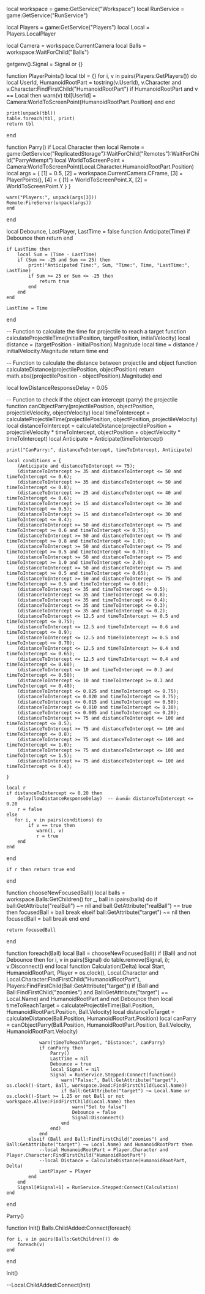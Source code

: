 local workspace = game:GetService("Workspace")
local RunService = game:GetService("RunService")

local Players = game:GetService("Players")
local Local = Players.LocalPlayer

local Camera = workspace.CurrentCamera
local Balls = workspace:WaitForChild("Balls")

getgenv().Signal = Signal or {}

function PlayerPoints()
	local tbl = {}
	for i, v in pairs(Players:GetPlayers()) do
		local UserId, HumanoidRootPart = tostring(v.UserId), v.Character and v.Character:FindFirstChild("HumanoidRootPart")
		if HumanoidRootPart and v == Local then
			warn(v)
			tbl[UserId] = Camera:WorldToScreenPoint(HumanoidRootPart.Position)
		end
	end
	
	print(unpack(tbl))
	table.foreach(tbl, print)
	return tbl
end

function Parry()
if Local.Character then
	local Remote = game:GetService("ReplicatedStorage"):WaitForChild("Remotes"):WaitForChild("ParryAttempt")
	local WorldToScreenPoint = Camera:WorldToScreenPoint(Local.Character.HumanoidRootPart.Position)
	local args = {
		[1] = 0.5,
		[2] = workspace.CurrentCamera.CFrame,
		[3] = PlayerPoints(),
		[4] = {
			[1] = WorldToScreenPoint.X,
			[2] = WorldToScreenPoint.Y
		}
	}
	
	warn("Players:", unpack(args[3]))
	Remote:FireServer(unpack(args))
	end
end

local Debounce, LastPlayer, LastTime = false
function Anticipate(Time)
	if Debounce then return end
	
	if LastTime then
		local Sum = (Time - LastTime)
		if (Sum >= -25 and Sum <= 25) then
			print("Anticipated Time:", Sum, "Time:", Time, "LastTime:", LastTime)
			if Sum >= 25 or Sum <= -25 then
				return true
			end
		end
	end
	
	LastTime = Time
end

-- Function to calculate the time for projectile to reach a target
function calculateProjectileTime(initialPosition, targetPosition, initialVelocity)
	local distance = (targetPosition - initialPosition).Magnitude
	local time = distance / initialVelocity.Magnitude
	return time
end

-- Function to calculate the distance between projectile and object
function calculateDistance(projectilePosition, objectPosition)
	return math.abs((projectilePosition - objectPosition).Magnitude)
end

local lowDistanceResponseDelay = 0.05

-- Function to check if the object can intercept (parry) the projectile
function canObjectParry(projectilePosition, objectPosition, projectileVelocity, objectVelocity)
	local timeToIntercept = calculateProjectileTime(projectilePosition, objectPosition, projectileVelocity)
	local distanceToIntercept = calculateDistance(projectilePosition + projectileVelocity * timeToIntercept, objectPosition + objectVelocity * timeToIntercept)
	local Anticipate = Anticipate(timeToIntercept)
	
	print("CanParry:", distanceToIntercept, timeToIntercept, Anticipate)
	
	local conditions = {
		(Anticipate and distanceToIntercept <= 75);
        (distanceToIntercept >= 35 and distanceToIntercept <= 50 and timeToIntercept <= 0.6);
        (distanceToIntercept >= 35 and distanceToIntercept <= 50 and timeToIntercept <= 0.8);
		(distanceToIntercept >= 25 and distanceToIntercept <= 40 and timeToIntercept <= 0.6);
		(distanceToIntercept >= 15 and distanceToIntercept <= 30 and timeToIntercept <= 0.5);
		(distanceToIntercept >= 15 and distanceToIntercept <= 30 and timeToIntercept <= 0.4);
		(distanceToIntercept >= 50 and distanceToIntercept <= 75 and timeToIntercept >= 0.6 and timeToIntercept <= 0.75);
		(distanceToIntercept >= 50 and distanceToIntercept <= 75 and timeToIntercept >= 0.8 and timeToIntercept <= 1.0);
		(distanceToIntercept >= 50 and distanceToIntercept <= 75 and timeToIntercept >= 0.5 and timeToIntercept <= 0.70);
		(distanceToIntercept >= 50 and distanceToIntercept <= 75 and timeToIntercept >= 1.0 and timeToIntercept <= 2.0);
		(distanceToIntercept >= 50 and distanceToIntercept <= 75 and timeToIntercept >= 0.5 and timeToIntercept <= 0.65);
		(distanceToIntercept >= 50 and distanceToIntercept <= 75 and timeToIntercept >= 0.5 and timeToIntercept <= 0.60);
		(distanceToIntercept <= 35 and timeToIntercept <= 0.5);
		(distanceToIntercept <= 35 and timeToIntercept <= 0.8);
		(distanceToIntercept <= 35 and timeToIntercept <= 0.4);
		(distanceToIntercept <= 35 and timeToIntercept <= 0.3);
		(distanceToIntercept <= 35 and timeToIntercept <= 0.2);
		(distanceToIntercept <= 12.5 and timeToIntercept >= 0.5 and timeToIntercept <= 0.75);
		(distanceToIntercept <= 12.5 and timeToIntercept >= 0.6 and timeToIntercept <= 0.9);
		(distanceToIntercept <= 12.5 and timeToIntercept >= 0.5 and timeToIntercept <= 0.70);
		(distanceToIntercept <= 12.5 and timeToIntercept >= 0.4 and timeToIntercept <= 0.65);
		(distanceToIntercept <= 12.5 and timeToIntercept >= 0.4 and timeToIntercept <= 0.60);
		(distanceToIntercept <= 10 and timeToIntercept >= 0.3 and timeToIntercept <= 0.50);
		(distanceToIntercept <= 10 and timeToIntercept >= 0.3 and timeToIntercept <= 0.40);
		(distanceToIntercept <= 0.025 and timeToIntercept <= 0.75);
		(distanceToIntercept <= 0.020 and timeToIntercept <= 0.75);
		(distanceToIntercept <= 0.015 and timeToIntercept <= 0.50);
		(distanceToIntercept <= 0.010 and timeToIntercept <= 0.30);
		(distanceToIntercept <= 0.005 and timeToIntercept <= 0.20);
		(distanceToIntercept >= 75 and distanceToIntercept <= 100 and timeToIntercept <= 0.5);
		(distanceToIntercept >= 75 and distanceToIntercept <= 100 and timeToIntercept <= 0.8);
		(distanceToIntercept >= 75 and distanceToIntercept <= 100 and timeToIntercept <= 1.0);
		(distanceToIntercept >= 75 and distanceToIntercept <= 100 and timeToIntercept <= 1.5);
		(distanceToIntercept >= 75 and distanceToIntercept <= 100 and timeToIntercept <= 0.4);

	}
	
	local r
	if distanceToIntercept <= 0.20 then
        delay(lowDistanceResponseDelay)  -- ดีเลย์เมื่อ distanceToIntercept <= 0.20
        r = false
    else
	   for i, v in pairs(conditions) do
		    if v == true then
			   warn(i, v)
			   r = true
		end
	end
end
	
	if r then return true end
end

function chooseNewFocusedBall()
	local balls = workspace.Balls:GetChildren()
	for _, ball in ipairs(balls) do
		if ball:GetAttribute("realBall") ~= nil and ball:GetAttribute("realBall") == true then
			focusedBall = ball
			break
		elseif ball:GetAttribute("target") ~= nil then
			focusedBall = ball
			break
		end
	end
	
	return focusedBall
end

function foreach(Ball)
	local Ball = chooseNewFocusedBall()
	if (Ball) and not Debounce then
		for i, v in pairs(Signal) do table.remove(Signal, i); v:Disconnect() end
		local function Calculation(Delta)
			local Start, HumanoidRootPart, Player = os.clock(), Local.Character and Local.Character:FindFirstChild("HumanoidRootPart"), Players:FindFirstChild(Ball:GetAttribute("target"))
			if (Ball and Ball:FindFirstChild("zoomies") and Ball:GetAttribute("target") == Local.Name) and HumanoidRootPart and not Debounce then
				local timeToReachTarget = calculateProjectileTime(Ball.Position, HumanoidRootPart.Position, Ball.Velocity)
				local distanceToTarget = calculateDistance(Ball.Position, HumanoidRootPart.Position)
				local canParry = canObjectParry(Ball.Position, HumanoidRootPart.Position, Ball.Velocity, HumanoidRootPart.Velocity)

				warn(timeToReachTarget, "Distance:", canParry)
				if canParry then
					Parry()
					LastTime = nil
					Debounce = true
					local Signal = nil
					Signal = RunService.Stepped:Connect(function()
						warn("False:", Ball:GetAttribute("target"), os.clock()-Start, Ball, workspace.Dead:FindFirstChild(Local.Name))
						if Ball:GetAttribute("target") ~= Local.Name or os.clock()-Start >= 1.25 or not Ball or not workspace.Alive:FindFirstChild(Local.Name) then
							warn("Set to false")
							Debounce = false
							Signal:Disconnect()
						end
					end)
				end
			elseif (Ball and Ball:FindFirstChild("zoomies") and Ball:GetAttribute("target") ~= Local.Name) and HumanoidRootPart then
				--local HumanoidRootPart = Player.Character and Player.Character:FindFirstChild("HumanoidRootPart")
				--local Distance = CalculateDistance(HumanoidRootPart, Delta)
				LastPlayer = Player
			end
		end
		Signal[#Signal+1] = RunService.Stepped:Connect(Calculation)
	end
end

Parry()

function Init()
	Balls.ChildAdded:Connect(foreach)
	
	for i, v in pairs(Balls:GetChildren()) do
		foreach(v)
	end
end

Init()

--Local.ChildAdded:Connect(Init)
